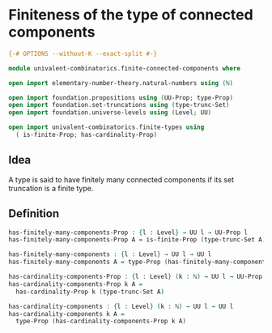 # Finiteness of the type of connected components

```agda
{-# OPTIONS --without-K --exact-split #-}

module univalent-combinatorics.finite-connected-components where

open import elementary-number-theory.natural-numbers using (ℕ)

open import foundation.propositions using (UU-Prop; type-Prop)
open import foundation.set-truncations using (type-trunc-Set)
open import foundation.universe-levels using (Level; UU)

open import univalent-combinatorics.finite-types using
  ( is-finite-Prop; has-cardinality-Prop)
```

## Idea

A type is said to have finitely many connected components if its set truncation is a finite type.

## Definition

```agda
has-finitely-many-components-Prop : {l : Level} → UU l → UU-Prop l
has-finitely-many-components-Prop A = is-finite-Prop (type-trunc-Set A)

has-finitely-many-components : {l : Level} → UU l → UU l
has-finitely-many-components A = type-Prop (has-finitely-many-components-Prop A)

has-cardinality-components-Prop : {l : Level} (k : ℕ) → UU l → UU-Prop l
has-cardinality-components-Prop k A =
  has-cardinality-Prop k (type-trunc-Set A)

has-cardinality-components : {l : Level} (k : ℕ) → UU l → UU l
has-cardinality-components k A =
  type-Prop (has-cardinality-components-Prop k A)
```
